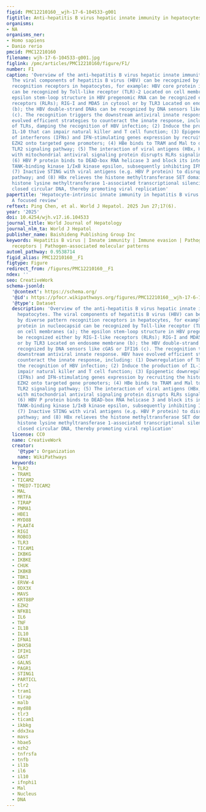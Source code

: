 ```yaml
---
figid: PMC12210160__wjh-17-6-104533-g001
figtitle: Anti-hepatitis B virus hepatic innate immunity in hepatocytes
organisms:
- NA
organisms_ner:
- Homo sapiens
- Danio rerio
pmcid: PMC12210160
filename: wjh-17-6-104533-g001.jpg
figlink: /pmc/articles/PMC12210160/figure/F1/
number: F1
caption: 'Overview of the anti-hepatitis B virus hepatic innate immunity in hepatocytes.
  The viral components of hepatitis B virus (HBV) can be recognized by diverse pattern
  recognition receptors in hepatocytes, for example: HBV core protein in nucleocapsid
  can be recognized by Toll-like receptor (TLR)-2 Located on cell membranes (a); the
  epsilon stem-loop structure in HBV pregenomic RNA can be recognized either by RIG-I-like
  receptors (RLRs); RIG-I and MDA5 in cytosol or by TLR3 Located on endosome membrane
  (b); the HBV double-strand DNAs can be recognized by DNA sensors like cGAS or IFI16
  (c). The recognition triggers the downstream antiviral innate response. HBV have
  evolved efficient strategies to counteract the innate response, including: (1) Downregulation
  of TLRs, damping the recognition of HBV infection; (2) Induce the production of
  IL-10 that can impair natural killer and T cell function; (3) Epigenetic downregulation
  of interferons (IFNs) and IFN-stimulating genes expression by recruiting the histone-methyltransferase
  EZH2 onto targeted gene promoters; (4) HBe binds to TRAM and Mal to disrupt the
  TLR2 signaling pathway; (5) The interaction of viral antigens (HBx, HBs and HBe)
  with mitochondrial antiviral signaling protein disrupts RLRs signaling pathway;
  (6) HBV P protein binds to DEAD-box RNA helicase 3 and block its interaction with
  TANK-binding kinase 1/IκB kinase epsilon, subsequently inhibiting IFN-β production;
  (7) Inactive STING with viral antigens (e.g. HBV P protein) to disrupt DNA sensors
  pathway; and (8) HBx relieves the histone methyltransferase SET domain bifurcated
  histone lysine methyltransferase 1-associated transcriptional silencing of covalently
  closed circular DNA, thereby promoting viral replication'
papertitle: 'Hepatocyte-intrinsic innate immunity in hepatitis B virus infection:
  A focused review'
reftext: Ping Chen, et al. World J Hepatol. 2025 Jun 27;17(6).
year: '2025'
doi: 10.4254/wjh.v17.i6.104533
journal_title: World Journal of Hepatology
journal_nlm_ta: World J Hepatol
publisher_name: Baishideng Publishing Group Inc
keywords: Hepatitis B virus | Innate immunity | Immune evasion | Pathogen recognition
  receptors | Pathogen-associated molecular patterns
automl_pathway: 0.9538714
figid_alias: PMC12210160__F1
figtype: Figure
redirect_from: /figures/PMC12210160__F1
ndex: ''
seo: CreativeWork
schema-jsonld:
  '@context': https://schema.org/
  '@id': https://pfocr.wikipathways.org/figures/PMC12210160__wjh-17-6-104533-g001.html
  '@type': Dataset
  description: 'Overview of the anti-hepatitis B virus hepatic innate immunity in
    hepatocytes. The viral components of hepatitis B virus (HBV) can be recognized
    by diverse pattern recognition receptors in hepatocytes, for example: HBV core
    protein in nucleocapsid can be recognized by Toll-like receptor (TLR)-2 Located
    on cell membranes (a); the epsilon stem-loop structure in HBV pregenomic RNA can
    be recognized either by RIG-I-like receptors (RLRs); RIG-I and MDA5 in cytosol
    or by TLR3 Located on endosome membrane (b); the HBV double-strand DNAs can be
    recognized by DNA sensors like cGAS or IFI16 (c). The recognition triggers the
    downstream antiviral innate response. HBV have evolved efficient strategies to
    counteract the innate response, including: (1) Downregulation of TLRs, damping
    the recognition of HBV infection; (2) Induce the production of IL-10 that can
    impair natural killer and T cell function; (3) Epigenetic downregulation of interferons
    (IFNs) and IFN-stimulating genes expression by recruiting the histone-methyltransferase
    EZH2 onto targeted gene promoters; (4) HBe binds to TRAM and Mal to disrupt the
    TLR2 signaling pathway; (5) The interaction of viral antigens (HBx, HBs and HBe)
    with mitochondrial antiviral signaling protein disrupts RLRs signaling pathway;
    (6) HBV P protein binds to DEAD-box RNA helicase 3 and block its interaction with
    TANK-binding kinase 1/IκB kinase epsilon, subsequently inhibiting IFN-β production;
    (7) Inactive STING with viral antigens (e.g. HBV P protein) to disrupt DNA sensors
    pathway; and (8) HBx relieves the histone methyltransferase SET domain bifurcated
    histone lysine methyltransferase 1-associated transcriptional silencing of covalently
    closed circular DNA, thereby promoting viral replication'
  license: CC0
  name: CreativeWork
  creator:
    '@type': Organization
    name: WikiPathways
  keywords:
  - TLR2
  - TRAM1
  - TICAM2
  - TMED7-TICAM2
  - MAL
  - MRTFA
  - TIRAP
  - PNMA1
  - HBE1
  - MYD88
  - PLAAT4
  - RIGI
  - ROBO3
  - TLR3
  - TICAM1
  - IKBKG
  - IKBKE
  - CHUK
  - IKBKB
  - TBK1
  - ERVW-4
  - DDX3X
  - MAVS
  - KRT88P
  - EZH2
  - NFKB1
  - IL6
  - TNF
  - IL1B
  - IL10
  - IFNA1
  - DHX58
  - IFIH1
  - GAST
  - GALNS
  - PAGR1
  - STING1
  - PARTICL
  - tlr2
  - tram1
  - tirap
  - malb
  - myd88
  - tlr3
  - ticam1
  - ikbkg
  - ddx3xa
  - mavs
  - hbae5
  - ezh2
  - tnfrsfa
  - tnfb
  - il1b
  - il6
  - il10
  - ifnphi1
  - Mal
  - Nucleus
  - DNA
---
```

